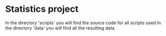 # Statistics project
In the directory 'scripts' you will find the source code for all scripts used
In the directory 'data' you will find all the resulting data

